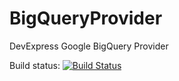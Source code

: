 # BigQueryProvider
DevExpress Google BigQuery Provider

Build status: 
[![Build Status](http://23.97.221.112:8080/job/BigQuery_master/badge/icon)](http://23.97.221.112:8080/job/BigQuery_master/)

